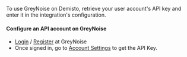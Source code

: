 To use GreyNoise on Demisto, retrieve your user account's API key and enter it in the integration's configuration.

#### Configure an API account on GreyNoise
 - [Login](https://viz.greynoise.io/login) / [Register](https://viz.greynoise.io/signup) at GreyNoise
 - Once signed in, go to [Account Settings](https://viz.greynoise.io/account/) to get the API Key.